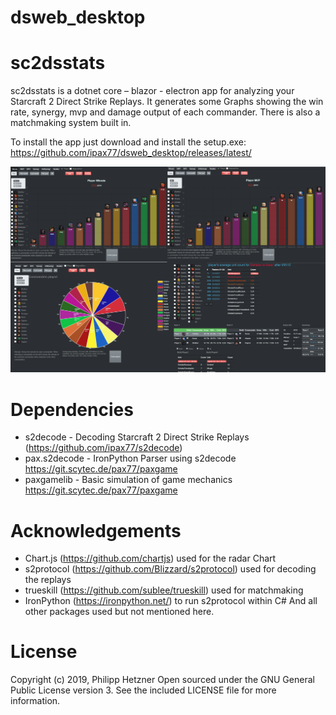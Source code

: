 # dsweb_desktop

# sc2dsstats

sc2dsstats is a dotnet core – blazor - electron app for analyzing your Starcraft 2 Direct Strike Replays. It generates some Graphs showing the win rate, synergy, mvp and damage output of each commander. There is also a matchmaking system built in. 

To install the app just download and install the setup.exe: 
https://github.com/ipax77/dsweb_desktop/releases/latest/

![sample graph](/images/dsweb_desktop.png)

# Dependencies
* s2decode - Decoding Starcraft 2 Direct Strike Replays (https://github.com/ipax77/s2decode)
* pax.s2decode - IronPython Parser using s2decode https://git.scytec.de/pax77/paxgame
* paxgamelib - Basic simulation of game mechanics https://git.scytec.de/pax77/paxgame

# Acknowledgements
* Chart.js (https://github.com/chartjs) used for the radar Chart
* s2protocol (https://github.com/Blizzard/s2protocol) used for decoding the replays
* trueskill (https://github.com/sublee/trueskill) used for matchmaking
* IronPython (https://ironpython.net/) to run s2protocol within C#
And all other packages used but not mentioned here.


# License

Copyright (c) 2019, Philipp Hetzner
Open sourced under the GNU General Public License version 3. See the included LICENSE file for more information.

